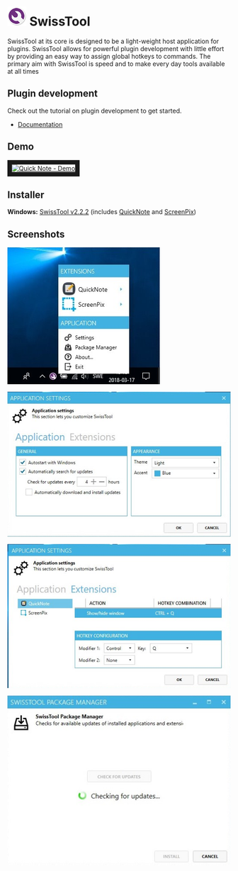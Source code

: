 # ![alt text](logo.png "SwissTool") SwissTool

SwissTool at its core is designed to be a light-weight host application for plugins. SwissTool allows for powerful plugin development with little effort by providing an easy way to assign global hotkeys to commands. The primary aim with SwissTool is speed and to make every day tools available at all times

## Plugin development
Check out the tutorial on plugin development to get started.
* [Documentation](https://github.com/winkvist/SwissTool/wiki/Plugin-Development)


## Demo

<a href="http://www.youtube.com/watch?feature=player_embedded&v=eCXzBnEN3-8" target="_blank"><img src="https://i.ytimg.com/vi/eCXzBnEN3-8/hqdefault.jpg?sqp=-oaymwEZCPYBEIoBSFXyq4qpAwsIARUAAIhCGAFwAQ==&rs=AOn4CLBSbyypOuZCG7BZIKkeMPxJus89iQ" 
alt="Quick Note - Demo" width="240" height="180" border="10" /></a>

## Installer
**Windows:**
[SwissTool v2.2.2](https://github.com/winkvist/SwissTool/releases/download/2.2.2/Installer.zip) (includes [QuickNote](https://github.com/winkvist/SwissTool.Ext.QuickNote) and [ScreenPix](https://github.com/winkvist/SwissTool.Ext.ScreenPix))

## Screenshots

![alt text](docs/screenshots/swisstool.jpg "SwissTool")

![alt text](docs/screenshots/settings1.jpg "Settings")

![alt text](docs/screenshots/settings2.jpg "Settings")

![alt text](docs/screenshots/updater.jpg "Package Manager")
